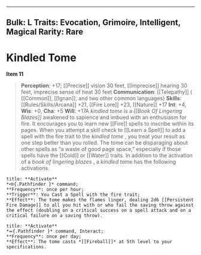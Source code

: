 
---
Bulk: L
Traits: Evocation, Grimoire, Intelligent, Magical
Rarity: Rare
---

# Kindled Tome

**Item 11**

> **Perception**: +17; [[Precise]] vision 30 feet, [[Imprecise]] hearing 30 feet, imprecise sense of heat 30 feet
**Communication**:  [[Telepathy]] ( [[Common]], [[Ignan]], and two other common languages)
**Skills**:  [[Rules/Skills/Arcana]] +21, [[Fire Lore]] +23, [[Nature]] +17
**Int**: +4,
**Wis**: +0,
**Cha**: +5
**Will**: +17A *kindled tome* is a *[[Book Of Lingering Blazes]]* awakened to sapience and imbued with an enthusiasm for fire. It encourages you to learn new [[Fire]] spells to inscribe within its pages. When you attempt a skill check to [[Learn a Spell]] to add a spell with the fire trait to the *kindled tome* , you treat your result as one step better than you rolled. The tome can be disparaging about other spells as “a waste of good page space,” especially if those spells have the [[Cold]] or [[Water]] traits. In addition to the activation of a *book of lingering blazes* , a *kindled tome* has the following activations.

```ad-embed-ability
title: **Activate**
*⬲{.Pathfinder }* command; 
**Frequency**: once per hour;
**Trigger**: You Cast a Spell with the fire trait;
**Effect**: The tome makes the flames linger, dealing 2d6 [[Persistent Fire Damage]] to all you hit with or who fail the saving throw against the effect (doubling on a critical success on a spell attack and on a critical failure on a saving throw).

```

```ad-embed-ability
title: **Activate**
*⬺{.Pathfinder }* command, Interact; 
**Frequency**: once per day;
**Effect**: The tome casts *[[Fireball]]* at 5th level to your specifications.

```
